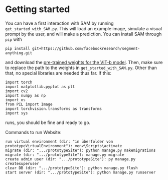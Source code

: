 # Getting started
You can have a first interaction with SAM by running `get_started_with_SAM.py`. This will load an example image, simulate a visual prompt by the user, and will make a prediction. You can install SAM through `pip` with
```
pip install git+https://github.com/facebookresearch/segment-anything.git
```
and download the [pre-trained weights for the ViT-b model](https://dl.fbaipublicfiles.com/segment_anything/sam_vit_b_01ec64.pth). Then, make sure to replace the path to the weights in `get_started_with_SAM.py`. Other than that, no special libraries are needed thus far.
If this:
```
import torch
import matplotlib.pyplot as plt
import cv2
import numpy as np
import os
from PIL import Image
import torchvision.transforms as transforms
import sys
```
runs, you should be fine and ready to go.


Commands to run Website:

```
run virtual environment (dir: "in überfolder von prototypeVirtualEnvironment"): venv\Scripts\activate
migrate (dir: ".../prototypeSite"): python manage.py makemigrations
migrate (dir: ".../prototypeSite"): manage.py migrate
create admin user (dir: ".../prototypeSite"): py manage.py createsuperuser
clear DB (dir: ".../prototypeSite"): python manage.py flush
start server (dir: ".../prototypeSite"): python manage.py runserver
```
